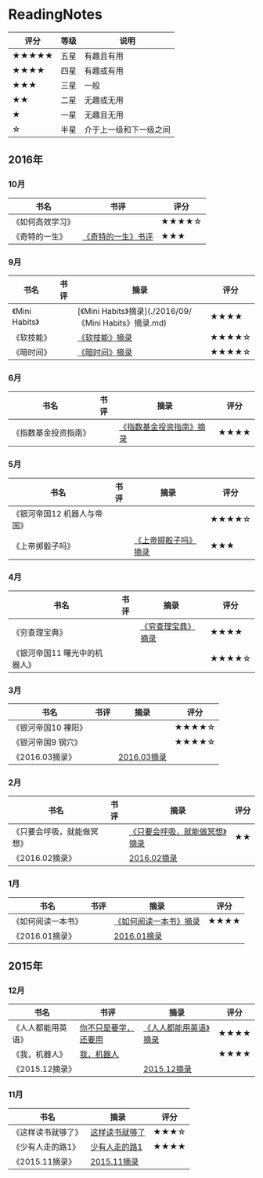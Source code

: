 # ReadingNotes
| 评分    | 等级   | 说明          |
| ----- | ---- | ----------- |
| ★★★★★ | 五星   | 有趣且有用       |
| ★★★★  | 四星   | 有趣或有用       |
| ★★★   | 三星   | 一般          |
| ★★    | 二星   | 无趣或无用       |
| ★     | 一星   | 无趣且无用       |
| ☆     | 半星   | 介于上一级和下一级之间 |

## 2016年

### 10月

| 书名       | 书评                                  | 评分    |
| -------- | ----------------------------------- | ----- |
| 《如何高效学习》 |                                     | ★★★★☆ |
| 《奇特的一生》  | [《奇特的一生》书评](./2016/10/《奇特的一生》书评.md) | ★★★   |



### 9月
| 书名            | 书评   | 摘录                                       | 评分    |
| ------------- | ---- | ---------------------------------------- | ----- |
| 《Mini Habits》 |      | [《Mini Habits》摘录](./2016/09/《Mini Habits》摘录.md) | ★★★★  |
| 《软技能》         |      | [《软技能》摘录](./2016/09/《软技能》摘录.md)          | ★★★★☆ |
| 《暗时间》         |      | [《暗时间》摘录](./2016/09/《暗时间》摘录.md)          | ★★★★☆ |

### 6月
| 书名         | 书评   | 摘录                                       | 评分   |
| ---------- | ---- | ---------------------------------------- | ---- |
| 《指数基金投资指南》 |      | [《指数基金投资指南》摘录](./2016/06/《指数基金投资指南》摘录.md) | ★★★★ |

### 5月
| 书名              | 书评   | 摘录                                    | 评分    |
| --------------- | ---- | ------------------------------------- | ----- |
| 《银河帝国12 机器人与帝国》 |      |                                       | ★★★★☆ |
| 《上帝掷骰子吗》        |      | [《上帝掷骰子吗》摘录](./2016/05/《上帝掷骰子吗》摘录.md) | ★★★   |

### 4月
| 书名               | 书评   | 摘录                                  | 评分    |
| ---------------- | ---- | ----------------------------------- | ----- |
| 《穷查理宝典》          |      | [《穷查理宝典》摘录](./2016/04/《穷查理宝典》摘录.md) | ★★★★  |
| 《银河帝国11 曙光中的机器人》 |      |                                     | ★★★★☆ |

### 3月
| 书名          | 书评   | 摘录                                  | 评分    |
| ----------- | ---- | ----------------------------------- | ----- |
| 《银河帝国10 裸阳》 |      |                                     | ★★★★☆ |
| 《银河帝国9 钢穴》  |      |                                     | ★★★★☆ |
| 《2016.03摘录》 |      | [2016.03摘录](./2016/03/2016.03摘录.md) |       |

### 2月
| 书名            | 书评   | 摘录                                       | 评分   |
| ------------- | ---- | ---------------------------------------- | ---- |
| 《只要会呼吸，就能做冥想》 |      | [《只要会呼吸，就能做冥想》摘录](./2016/02/《只要会呼吸，就能做冥想》摘录.md) | ★★   |
| 《2016.02摘录》   |      | [2016.02摘录](./2016/02/2016.02摘录.md)      |      |

### 1月
| 书名          | 书评   | 摘录                                      | 评分   |
| ----------- | ---- | --------------------------------------- | ---- |
| 《如何阅读一本书》   |      | [《如何阅读一本书》摘录](./2016/01/《如何阅读一本书》摘录.md) | ★★★★ |
| 《2016.01摘录》 |      | [2016.01摘录](./2016/01/2016.01摘录.md)     |      |

## 2015年
### 12月
| 书名          | 书评                                    | 摘录                                      | 评分   |
| ----------- | ------------------------------------- | --------------------------------------- | ---- |
| 《人人都能用英语》   | [你不只是要学，还要用](./2015/12/你不只是要学，还要用.md) | [《人人都能用英语》摘录](./2015/12/《人人都能用英语》摘录.md) | ★★★★ |
| 《我，机器人》     | [我，机器人](./2015/12/我，机器人.md)           |                                         | ★★★★ |
| 《2015.12摘录》 |                                       | [2015.12摘录](./2015/12/2015.12摘录.md)     |      |

### 11月
| 书名          | 摘录                                  | 评分   |
| ----------- | ----------------------------------- | ---- |
| 《这样读书就够了》   | [这样读书就够了](./2015/11/这样读书就够了.md)     | ★★★☆ |
| 《少有人走的路1》   | [少有人走的路1](./2015/11/少有人走的路1.md)     | ★★★★ |
| 《2015.11摘录》 | [2015.11摘录](./2015/11/2015.11摘录.md) |      |
